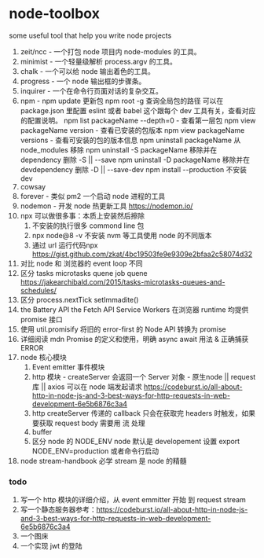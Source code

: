 # node-toolbox
some useful tool that help you write node projects

1. zeit/ncc - 一个打包 node 项目内 node-modules 的工具。
2. minimist - 一个轻量级解析 process.argv 的工具。
3. chalk - 一个可以给 node 输出着色的工具。
4. progress - 一个 node 输出框的步骤条。
5. inquirer - 一个在命令行页面对话的复杂交互。
6. npm - 
    npm update 更新包 
    npm root -g 查询全局包的路径 
    可以在 package.json 里配置 eslint 或者 babel 这个跟每个 dev 工具有关，查看对应的配置说明。
    npm list packageName --depth=0 - 查看第一层包
    npm view packageName version - 查看已安装的包版本
    npm view packageName versions - 查看可安装的包的版本信息
    npm uninstall packageName 从 node_modules 移除
    npm uninstall -S packageName 移除并在 dependency 删除 -S || --save
    npm uninstall -D packageName 移除并在 devdependency 删除 -D || --save-dev
    npm install --production 不安装 dev
7. cowsay
8. forever - 类似 pm2 一个启动 node 进程的工具
9. nodemon - 开发 node 热更新工具 https://nodemon.io/
10. npx 可以做很多事：本质上安装然后擦除
      1. 不安装的执行很多 commond line 包
      2. npx node@8 -v 不安装 nvm 等工具使用 node 的不同版本
      3. 通过 url 运行代码npx https://gist.github.com/zkat/4bc19503fe9e9309e2bfaa2c58074d32
11. 对比 node 和 浏览器的 event loop 不同
12. 区分 tasks microtasks quene job quene https://jakearchibald.com/2015/tasks-microtasks-queues-and-schedules/
13. 区分 process.nextTick setImmadite()
14. the Battery API the Fetch API Service Workers 在浏览器 runtime 均提供 promise 接口
15. 使用 util.promisify 将旧的 error-first 的 Node API 转换为 promise
16. 详细阅读 mdn Promise 的定义和使用，明确 async await 用法 & 正确捕获 ERROR
17. node 核心模块
       1. Event emitter 事件模块
       2. http 模块 - createServer 会返回一个 Server 对象 - 原生node || request 库 || axios 可以在 node 端发起请求 https://codeburst.io/all-about-http-in-node-js-and-3-best-ways-for-http-requests-in-web-development-6e5b6876c3a4
       3. http createServer 传递的 callback 只会在获取完 headers 时触发，如果要获取 request body 需要用 流 处理
       4. buffer
       5. 区分 node 的 NODE_ENV node 默认是 developement 设置 export NODE_ENV=production 或者命令行启动
18. node stream-handbook 必学 stream 是 node 的精髓




### todo
1. 写一个 http 模块的详细介绍，从 event emmitter 开始 到 request stream
2. 写一个静态服务器参考：https://codeburst.io/all-about-http-in-node-js-and-3-best-ways-for-http-requests-in-web-development-6e5b6876c3a4
3. 一个图床
4. 一个实现 jwt 的登陆
